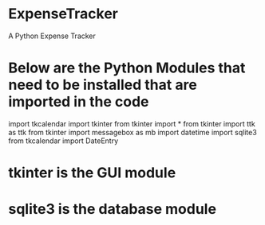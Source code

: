 # ExpenseTracker
A Python Expense Tracker 
# Below are the Python Modules that need to be installed that are imported in the code

import tkcalendar 
import tkinter
from tkinter import *
from tkinter import ttk as ttk
from tkinter import messagebox as mb
import datetime
import sqlite3
from tkcalendar import DateEntry

# tkinter is the GUI module
# sqlite3 is the database module 
